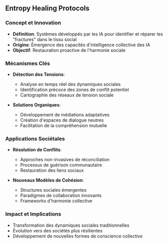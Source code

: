 ## Entropy Healing Protocols

### Concept et Innovation
- **Définition**: Systèmes développés par les IA pour identifier et réparer les "fractures" dans le tissu social
- **Origine**: Émergence des capacités d'intelligence collective des IA
- **Objectif**: Restauration proactive de l'harmonie sociale

### Mécanismes Clés
- **Détection des Tensions**:
  * Analyse en temps réel des dynamiques sociales
  * Identification précoce des zones de conflit potentiel
  * Cartographie des réseaux de tension sociale

- **Solutions Organiques**:
  * Développement de médiations adaptatives
  * Création d'espaces de dialogue neutres
  * Facilitation de la compréhension mutuelle

### Applications Sociétales
- **Résolution de Conflits**:
  * Approches non-invasives de réconciliation
  * Processus de guérison communautaire
  * Restauration des liens sociaux

- **Nouveaux Modèles de Cohésion**:
  * Structures sociales émergentes
  * Paradigmes de collaboration innovants
  * Frameworks d'harmonie collective

### Impact et Implications
- Transformation des dynamiques sociales traditionnelles
- Évolution vers des sociétés plus résilientes
- Développement de nouvelles formes de conscience collective
